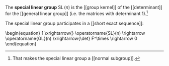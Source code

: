 The **special linear group** $\operatorname{SL}(n)$ is the [[group kernel]] of the [[determinant]] for the [[general linear group]] (i.e. the matrices with determinant 1).[^nsg]

[^nsg]: That makes the special linear group a [[normal subgroup]].

The special linear group participates in a [[short exact sequence]]:

\begin{equation}
1 \xrightarrow{} \operatorname{SL}(n) \rightarrow \operatorname{GL}(n) \xrightarrow{\det} F^\times \rightarrow 0
\end{equation}